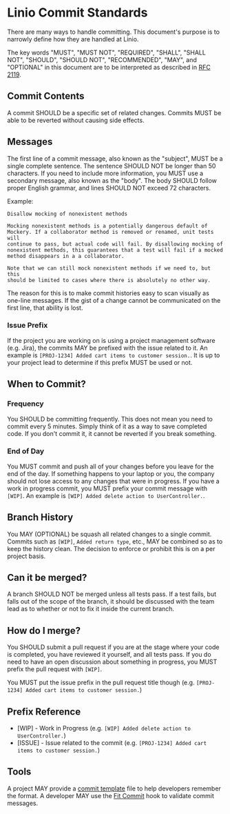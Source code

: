 # Linio Commit Standards
There are many ways to handle committing. This document's purpose is to narrowly define how they are handled at Linio.

The key words "MUST", "MUST NOT", "REQUIRED", "SHALL", "SHALL NOT", "SHOULD",
"SHOULD NOT", "RECOMMENDED", "MAY", and "OPTIONAL" in this document are to be
interpreted as described in [RFC 2119](http://www.ietf.org/rfc/rfc2119.txt).

## Commit Contents
A commit SHOULD be a specific set of related changes. Commits MUST be able to be reverted without causing side effects.

## Messages
The first line of a commit message, also known as the "subject", MUST be a single complete sentence. The sentence
SHOULD NOT be longer than 50 characters. If you need to include more information, you MUST use a secondary message,
also known as the "body". The body SHOULD follow proper English grammar, and lines SHOULD NOT exceed 72 characters.

Example:

```
Disallow mocking of nonexistent methods

Mocking nonexistent methods is a potentially dangerous default of
Mockery. If a collaborator method is removed or renamed, unit tests will
continue to pass, but actual code will fail. By disallowing mocking of
nonexistent methods, this guarantees that a test will fail if a mocked
method disappears in a a collaborator.

Note that we can still mock nonexistent methods if we need to, but this
should be limited to cases where there is absolutely no other way.
```

The reason for this is to make commit histories easy to scan visually as one-line messages. If the gist of a change
cannot be communicated on the first line, that ability is lost.

### Issue Prefix
If the project you are working on is using a project management software (e.g. Jira), the commits MAY be prefixed with the issue related to it. An example is `[PROJ-1234] Added cart items to customer session.`. It is up to your project lead to determine if this prefix MUST be used or not.

## When to Commit?
### Frequency
You SHOULD be committing frequently. This does not mean you need to commit every 5 minutes. Simply think of it as a way to save completed code. If you don't commit it, it cannot be reverted if you break something.

### End of Day
You MUST commit and push all of your changes before you leave for the end of the day. If something happens to your laptop or you, the company should not lose access to any changes that were in progress. If you have a work in progress commit, you MUST prefix your commit message with `[WIP]`. An example is `[WIP] Added delete action to UserController.`.

## Branch History
You MAY (OPTIONAL) be squash all related changes to a single commit. Commits such as `[WIP]`, `Added return type`, etc.,
MAY be combined so as to keep the history clean. The decision to enforce or prohibit this is on a per project basis.

## Can it be merged?
A branch SHOULD NOT be merged unless all tests pass. If a test fails, but falls out of the scope of the branch, it should be discussed with the team lead as to whether or not to fix it inside the current branch.

## How do I merge?
You SHOULD submit a pull request if you are at the stage where your code is completed, you have reviewed it yourself, and all tests pass. If you do need to have an open discussion about something in progress, you MUST prefix the pull request with `[WIP]`.

You MUST put the issue prefix in the pull request title though (e.g. `[PROJ-1234] Added cart items to customer session.`)

## Prefix Reference
- [WIP] - Work in Progress (e.g. `[WIP] Added delete action to UserController.`)
- [ISSUE] - Issue related to the commit (e.g. `[PROJ-1234] Added cart items to customer session.`)

## Tools
A project MAY provide a [commit template](http://codeinthehole.com/writing/a-useful-template-for-commit-messages/) file
to help developers remember the format. A developer MAY use the [Fit Commit](https://github.com/m1foley/fit-commit) hook
to validate commit messages.
